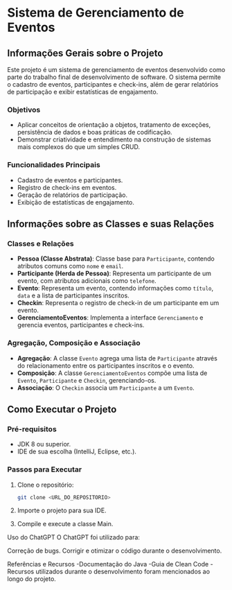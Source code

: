 # Sistema de Gerenciamento de Eventos

## Informações Gerais sobre o Projeto
Este projeto é um sistema de gerenciamento de eventos desenvolvido como parte do trabalho final de desenvolvimento de software. O sistema permite o cadastro de eventos, participantes e check-ins, além de gerar relatórios de participação e exibir estatísticas de engajamento.

### Objetivos
- Aplicar conceitos de orientação a objetos, tratamento de exceções, persistência de dados e boas práticas de codificação.
- Demonstrar criatividade e entendimento na construção de sistemas mais complexos do que um simples CRUD.

### Funcionalidades Principais
- Cadastro de eventos e participantes.
- Registro de check-ins em eventos.
- Geração de relatórios de participação.
- Exibição de estatísticas de engajamento.

## Informações sobre as Classes e suas Relações

### Classes e Relações
- **Pessoa (Classe Abstrata)**: Classe base para `Participante`, contendo atributos comuns como `nome` e `email`.
- **Participante (Herda de Pessoa)**: Representa um participante de um evento, com atributos adicionais como `telefone`.
- **Evento**: Representa um evento, contendo informações como `título`, `data` e a lista de participantes inscritos.
- **Checkin**: Representa o registro de check-in de um participante em um evento.
- **GerenciamentoEventos**: Implementa a interface `Gerenciamento` e gerencia eventos, participantes e check-ins.

### Agregação, Composição e Associação
- **Agregação**: A classe `Evento` agrega uma lista de `Participante` através do relacionamento entre os participantes inscritos e o evento.
- **Composição**: A classe `GerenciamentoEventos` compõe uma lista de `Evento`, `Participante` e `Checkin`, gerenciando-os.
- **Associação**: O `Checkin` associa um `Participante` a um `Evento`.

## Como Executar o Projeto

### Pré-requisitos
- JDK 8 ou superior.
- IDE de sua escolha (IntelliJ, Eclipse, etc.).

### Passos para Executar
1. Clone o repositório:
   ```sh
   git clone <URL_DO_REPOSITORIO>

2. Importe o projeto para sua IDE.

3. Compile e execute a classe Main.


Uso do ChatGPT
O ChatGPT foi utilizado para:

Correção de bugs.
Corrigir e otimizar o código durante o desenvolvimento.


Referências e Recursos
-Documentação do Java
-Guia de Clean Code
-Recursos utilizados durante o desenvolvimento foram mencionados ao longo do projeto.
